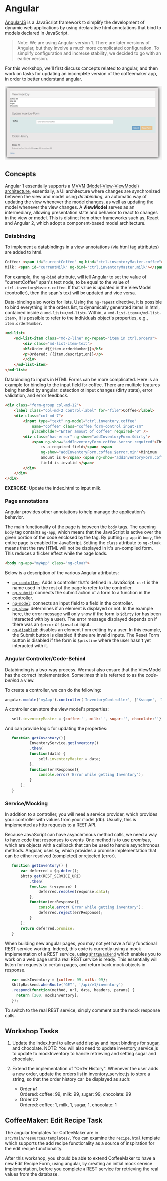 # Angular

[AngularJS](https://angularjs.org/) is a JavaScript framework to simplify the development of dynamic web applications by using declarative html annotations that bind to models declared in JavaScript.

> Note: We are using Angular version 1.  There are later versions of Angular, but they involve a much more complicated configuration.  To simplify configuration and increase stability, we decided to go with an earlier version.

For this workshop, we'll first discuss concepts related to angular, and then work on tasks for updating an incomplete version of the coffeemaker app, in order to better understand angular.

![coffeemaker-app](img/angular-coffeemaker.png)

## Concepts

Angular 1 essentially supports a [MVVM (Model-View-ViewModel) architecture](https://msdn.microsoft.com/en-us/library/hh848246.aspx), essentially, a UI architecture where changes are synchronized between the view and model using *databinding*, an automatic way of updating the view whenever the model changes, as well as updating the model whenever the view changes. A **ViewModel** serves as an intermediary, allowing presentation state and behavior to react to changes in the view or model. This is distinct from other frameworks such as, React and Angular 2, which adopt a component-based model architecture.

### Databinding

To implement a databindings in a view, annotations (via html tag attributes) are added to html.

```html
Coffee: <span id="currentCoffee" ng-bind="ctrl.inventoryMaster.coffee"></span><br /> 
Milk: <span id="currentMilk" ng-bind="ctrl.inventoryMaster.milk"></span><br />
```

For example, the `ng-bind` attribute, will tell Angular to set the value of "currentCoffee" span's text node, to be equal to the value of `ctrl.inventoryMaster.coffee`. If that value is updated in the ViewModel (controller), then the span's text will be updated and vice versa.

Data-binding also works for lists. Using the `ng-repeat` directive, it is possible to bind everything in the orders list, to dynamically generated items in html, contained inside a `<md-list></md-list>`. Within, a `<md-list-item></md-list-item>`, it is possible to refer to the individuals object's properties, e.g., `item.orderNumber`.

```html
<md-list>
    <md-list-item class="md-2-line" ng-repeat="item in ctrl.orders">
        <div class="md-list-item-text">
        <h5>Order #{{item.orderNumber}}</h5>
        <p>Ordered: {{item.description}}</p>
        </div>
    </md-list-item>
</md-list>
```

Databinding to inputs in HTML Forms can be more complicated. Here is an example for binding to the input field for coffee. There are multiple features being handled by angular: detection of input changes (dirty state), error validation, and error feedback.

```html
<div class="form-group col-md-12">
    <label class="col-md-2 control-label" for="file">Coffee</label>
    <div class="col-md-7">
        <input type="text" ng-model="ctrl.inventory.coffee"
            name="coffee" class="coffee form-control input-sm"
            placeholder="Enter amount of coffee" required="0" />
        <div class="has-error" ng-show="addInventoryForm.$dirty">
            <span ng-show="addInventoryForm.coffee.$error.required">This
                is a required field</span> <span
                ng-show="addInventoryForm.coffee.$error.min">Minimum
                amount is 0</span> <span ng-show="addInventoryForm.coffee.$invalid">This
                field is invalid </span>
        </div>
    </div>
</div>
```

**EXERCISE**: Update the index.html to input milk.

### Page annotations

Angular provides other annotations to help manage the application's behavior.

The main functionality of the page is between the `body` tags. The opening `body` tag contains `ng-app`, which means that the JavaScript is active over the given portion of the code enclosed by the tag.  By putting `ng-app` in `body`, the entire page is enabled for JavaScript.  Setting the `class` attribute to `ng-cloak` means that the raw HTML will not be displayed in it's un-compiled form.  This reduces a flicker effect while the page loads.

```html
<body ng-app="myApp" class="ng-cloak">
```

Below is a description of the various Angular attributes:

  * [`ng-contoller`](https://docs.angularjs.org/api/ng/directive/ngController): Adds a controller that's defined in JavaScript.  `ctrl` is the name used in the rest of the page to refer to the controller.
  * [`ng-submit`](https://docs.angularjs.org/api/ng/directive/ngSubmit): connects the submit action of a form to a function in the controller.
  * [`ng-model`](https://docs.angularjs.org/api/ng/directive/ngModel): connects an input field to a field in the controller.
  * [`ng-show`](https://docs.angularjs.org/api/ng/directive/ngShow): determines if an element is displayed or not.  In the example here, the error message will only show if the form is `$dirty` (or has been interacted with by a user).  The error message displayed depends on if there was an `$error` or `$invalid` input.
  * [`ng-disabled`](https://docs.angularjs.org/api/ng/directive/ngDisabled): disables an element from editing by a user.  In this example, the Submit button is disabled if there are invalid inputs.  The Reset Form button is disabled if the form is `$pristine` where the user hasn't yet interacted with it.

### Angular Controller/Code-Behind

Databinding is a two-way process. We must also ensure that the ViewModel has the correct implementation. Sometimes this is referred to as the 
*code-behind* a view.

To create a controller, we can do the following:

```javascript
angular.module('myApp').controller('InventoryController', ['$scope', 'InventoryService', function($scope, InventoryService) {
```

A controller can store the view model's properties:

```javascript
   self.inventoryMaster = {coffee:'', milk:'', sugar:'', chocolate:''};
```

And can provide logic for updating the properties:

```javascript
   function getInventory(){
           InventoryService.getInventory()
           .then(
           function(data) {
               self.inventoryMaster = data;
           },
           function(errResponse){
               console.error('Error while getting Inventory');
           }
       );
   }
```

### Service/Mocking

In addition to a controller, you will need a service provider, which provides your controller with values from your model (db). Usually, this is implemented as http requests to a REST API. 

Because JavaScript can have asynchronous method calls, we need a way to have code that responses to events. One method is to use *promises*, which are objects with a callback that can be used to handle asynchronous methods. Angular, uses `$q`, which provides a promise implementation that can be either resolved (completed) or rejected (error).

```javascript
   function getInventory() {
       var deferred = $q.defer();
       $http.get(REST_SERVICE_URI)
           .then(
           function (response) {
               deferred.resolve(response.data);
           },
           function(errResponse){
               console.error('Error while getting inventory');
               deferred.reject(errResponse);
           }
       );
       return deferred.promise;
   } 
```

When building new angular pages, you may not yet have a fully functional REST service working. Indeed, this code is currently using a mock implementation of a REST service, using [`$httpBackend`](https://chariotsolutions.com/blog/post/angularjs-corner-ngmock-ngmocke2e-libraries/) which enables you to work on a web page until a real REST service is ready. This essentially will listen for requests to certain pages, and return back mock objects in response.

```javascript
   var mockInventory = {coffee: 99, milk: 99};
   $httpBackend.whenRoute('GET', '/api/v1/inventory')
   .respond(function(method, url, data, headers, params) {
     return [200, mockInventory];
   });
```

To switch to the real REST service, simply comment out the mock response calls.

## Workshop Tasks

1. Update the index.html to allow add display and input bindings for sugar, and chocolate. NOTE: You will also need to update inventory_service.js to update to mockInventory to handle retrieving and setting sugar and chocolate.

2. Extend the implementation of "Order History". Whenever the user adds a new order, update the orders list in inventory_service.js to store a string, so that the order history can be displayed as such:

   * Order #1<br/>
     Ordered: coffee: 99, milk: 99, sugar: 99, chocolate: 99
   * Order #2<br/>
     Ordered: coffee: 1, milk, 1, sugar, 1, chocolate: 1

## CoffeeMaker: Edit Recipe Task

The angular templates for CoffeeMaker are in `src/main/resources/templates/`.  You can examine the `recipe.html` template which supports the add recipe functionality as a source of inspiration for the edit recipe functionality.

After this workshop, you should be able to extend CoffeeMaker to have a new Edit Recipe Form, using angular, by creating an initial mock service implementation, before you complete a REST service for retrieving the real values from the database.

